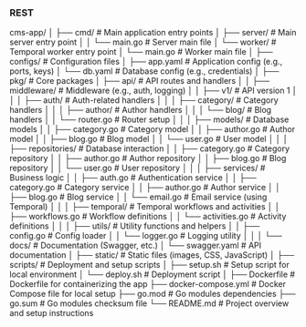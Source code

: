 ### REST

cms-app/
│
├── cmd/                  # Main application entry points
│   ├── server/           # Main server entry point
│   │   └── main.go       # Server main file
│   └── worker/           # Temporal worker entry point
│       └── main.go       # Worker main file
│
├── configs/              # Configuration files
│   ├── app.yaml          # Application config (e.g., ports, keys)
│   └── db.yaml           # Database config (e.g., credentials)
│
├── pkg/                  # Core packages
│   ├── api/              # API routes and handlers
│   │   ├── middleware/   # Middleware (e.g., auth, logging)
│   │   ├── v1/           # API version 1
│   │   │   ├── auth/     # Auth-related handlers
│   │   │   ├── category/ # Category handlers
│   │   │   ├── author/   # Author handlers
│   │   │   └── blog/     # Blog handlers
│   │   └── router.go     # Router setup
│   │
│   ├── models/           # Database models
│   │   ├── category.go   # Category model
│   │   ├── author.go     # Author model
│   │   ├── blog.go       # Blog model
│   │   └── user.go       # User model
│   │
│   ├── repositories/     # Database interaction
│   │   ├── category.go   # Category repository
│   │   ├── author.go     # Author repository
│   │   ├── blog.go       # Blog repository
│   │   └── user.go       # User repository
│   │
│   ├── services/         # Business logic
│   │   ├── auth.go       # Authentication service
│   │   ├── category.go   # Category service
│   │   ├── author.go     # Author service
│   │   ├── blog.go       # Blog service
│   │   └── email.go      # Email service (using Temporal)
│   │
│   ├── temporal/         # Temporal workflows and activities
│   │   ├── workflows.go  # Workflow definitions
│   │   └── activities.go # Activity definitions
│   │
│   ├── utils/            # Utility functions and helpers
│   │   ├── config.go     # Config loader
│   │   └── logger.go     # Logging utility
│   │
│   └── docs/             # Documentation (Swagger, etc.)
│       └── swagger.yaml  # API documentation
│
├── static/               # Static files (images, CSS, JavaScript)
│
├── scripts/              # Deployment and setup scripts
│   ├── setup.sh          # Setup script for local environment
│   └── deploy.sh         # Deployment script
│
├── Dockerfile            # Dockerfile for containerizing the app
├── docker-compose.yml    # Docker Compose file for local setup
├── go.mod                # Go modules dependencies
├── go.sum                # Go modules checksum file
└── README.md             # Project overview and setup instructions
